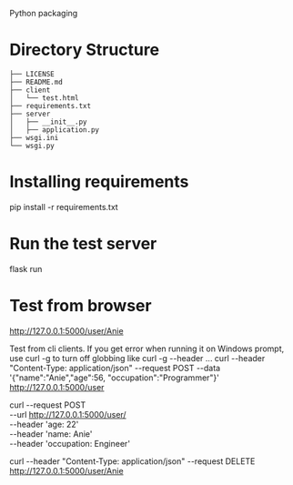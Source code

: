 Python packaging

# Directory Structure
```
├── LICENSE
├── README.md
├── client
│   └── test.html
├── requirements.txt
├── server
│   ├── __init__.py
│   ├── application.py
├── wsgi.ini
└── wsgi.py
```
# Installing requirements
pip install -r requirements.txt

# Run the test server
flask run

# Test from browser
http://127.0.0.1:5000/user/Anie

Test from cli clients. If you get error when running it on Windows prompt, use curl -g to turn off globbing like curl -g --header ...
curl --header "Content-Type: application/json" --request POST --data '{"name":"Anie","age":56, "occupation":"Programmer"}' http://127.0.0.1:5000/user

curl --request POST \
  --url http://127.0.0.1:5000/user/ \
  --header 'age: 22' \
  --header 'name: Anie' \
  --header 'occupation: Engineer'
  
curl --header "Content-Type: application/json" --request DELETE http://127.0.0.1:5000/user/Anie
